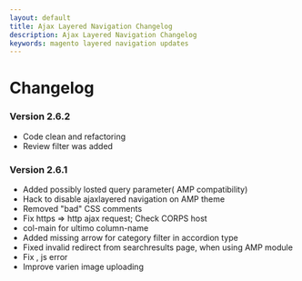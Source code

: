 ```yaml
---
layout: default
title: Ajax Layered Navigation Changelog
description: Ajax Layered Navigation Changelog
keywords: magento layered navigation updates
---
```


# Changelog

### Version 2.6.2

 -  Code clean and refactoring
 -  Review filter was added


### Version 2.6.1

 -  Added possibly losted query parameter( AMP compatibility)
 -  Hack to disable ajaxlayered navigation on AMP theme
 -  Removed "bad" CSS comments
 -  Fix https => http ajax request; Check CORPS host
 -  col-main for ultimo column-name
 -  Added missing arrow for category filter in accordion type
 -  Fixed invalid redirect from searchresults page, when using AMP module
 -  Fix , js error
 -  Improve varien image uploading


